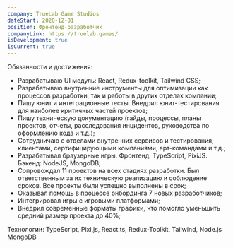 ```yaml
---
company: TrueLab Game Studios
dateStart: 2020-12-01
position: Фронтенд-разработчик
companyLink: https://truelab.games/
isDevelopment: true
isCurrent: true
---
```


Обязанности и достижения:

- Разрабатываю UI модуль: React, Redux-toolkit, Tailwind CSS;
- Разрабатываю внутренние инструменты для оптимизации как процессов разработки, так и работы в других отделах компании;
- Пишу юнит и интеграционные тесты. Внедрил юнит-тестирования для наиболее критичных частей проектов;
- Пишу техническую документацию (гайды, процессы, планы проектов, отчеты, расследования инцидентов, руководства по оформлению кода и т.д.);
- Сотрудничаю с отделами внутренних сервисов и тестирования, клиентами, сертифицирующими компаниями, арт-командами и т.д.;
- Разрабатывал браузерные игры. Фронтенд: TypeScript, PixiJS. Бэкенд: NodeJS, MongoDB;
- Сопровождал 11 проектов на всех стадиях разработки. Был ответственным за их техническую реализацию и соблюдение сроков. Все проекты были успешно выполнены в срок;
- Оказывал помощь в процессе онбординга 7 новых разработчиков;
- Интегрировал игры с игровыми платформами;
- Внедрил современные форматы графики, что помогло уменьшить средний размер проекта до 40%;

Технологии: TypeScript, Pixi.js, React.ts, Redux-Toolkit, Tailwind, Node.js MongoDB
